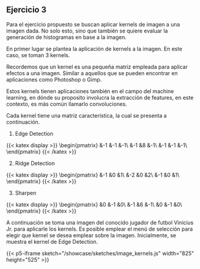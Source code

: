 ## Ejercicio 3

Para el ejercicio propuesto se buscan aplicar kernels de imagen a una imagen dada. No solo esto, sino que también se quiere evaluar la generación de histogramas en base a la imagen. 

En primer lugar se plantea la aplicación de kernels a la imagen. En este caso, se toman 3 kernels.

Recordemos que un kernel es una pequeña matriz empleada para aplicar efectos a una imagen. Similar a aquellos que se pueden encontrar en aplicaciones como Photoshop o Gimp.

Estos kernels tienen aplicaciones también en el campo del machine learning, en dónde su proposito involucra la extracción de features, en este contexto, es más común llamarlo convoluciones. 

Cada kernel tiene una matriz característica, la cual se presenta a continuación.

1. Edge Detection 

{{< katex display  >}}
\begin{pmatrix}
 &-1  &-1  &-1\\ 
 &-1  &8  &-1\\ 
 &-1  &-1  &-1\\ 
\end{pmatrix}
{{< /katex >}}

2. Ridge Detection

{{< katex display  >}}
\begin{pmatrix}
 &-1  &0 &1\\ 
 &-2  &0  &2\\ 
 &-1  &0  &1\\ 
\end{pmatrix}
{{< /katex >}}

3. Sharpen

{{< katex display  >}}
\begin{pmatrix}
 &0  &-1  &0\\ 
 &-1  &6  &-1\\ 
 &0  &-1  &0\\ 
\end{pmatrix}
{{< /katex >}}


A continuación se toma una imagen del conocido jugador de futbol Vinicius Jr. para aplicarle los kernels. Es posible emplear el menú de selección para elegir que kernel se desea emplear sobre la imagen. Inicialmente, se muestra el kernel de Edge Detection.

{{< p5-iframe sketch="/showcase/sketches/image_kernels.js" width="825" height="525" >}}
